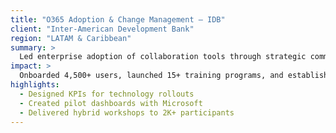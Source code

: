 ```yaml
---
title: "O365 Adoption & Change Management – IDB"
client: "Inter-American Development Bank"
region: "LATAM & Caribbean"
summary: >
  Led enterprise adoption of collaboration tools through strategic comms, training, and agile feedback systems.
impact: >
  Onboarded 4,500+ users, launched 15+ training programs, and established scalable usability metrics across 26 countries.
highlights:
  - Designed KPIs for technology rollouts
  - Created pilot dashboards with Microsoft
  - Delivered hybrid workshops to 2K+ participants
---
```


